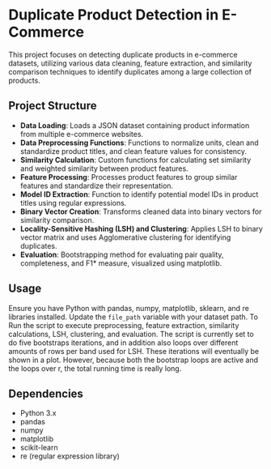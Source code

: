 # Duplicate Product Detection in E-Commerce

This project focuses on detecting duplicate products in e-commerce datasets, utilizing various data cleaning, feature extraction, and similarity comparison techniques to identify duplicates among a large collection of products.

## Project Structure

- **Data Loading**: Loads a JSON dataset containing product information from multiple e-commerce websites.
- **Data Preprocessing Functions**: Functions to normalize units, clean and standardize product titles, and clean feature values for consistency.
- **Similarity Calculation**: Custom functions for calculating set similarity and weighted similarity between product features.
- **Feature Processing**: Processes product features to group similar features and standardize their representation.
- **Model ID Extraction**: Function to identify potential model IDs in product titles using regular expressions.
- **Binary Vector Creation**: Transforms cleaned data into binary vectors for similarity comparison.
- **Locality-Sensitive Hashing (LSH) and Clustering**: Applies LSH to binary vector matrix and uses Agglomerative clustering for identifying duplicates.
- **Evaluation**: Bootstrapping method for evaluating pair quality, completeness, and F1* measure, visualized using matplotlib.

## Usage

Ensure you have Python with pandas, numpy, matplotlib, sklearn, and re libraries installed. Update the `file_path` variable with your dataset path. To Run the script to execute preprocessing, feature extraction, similarity calculations, LSH, clustering, and evaluation. The script is currently set to do five bootstraps iterations, and in addition also loops over different amounts of rows per band used for LSH. These iterations will eventually be shown in a plot. However, because both the bootstrap loops are active and the loops over r, the total running time is really long.

## Dependencies

- Python 3.x
- pandas
- numpy
- matplotlib
- scikit-learn
- re (regular expression library)
